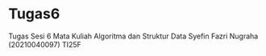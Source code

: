 # Tugas6
Tugas Sesi 6 Mata Kuliah Algoritma dan Struktur Data
Syefin Fazri Nugraha (20210040097) TI25F

